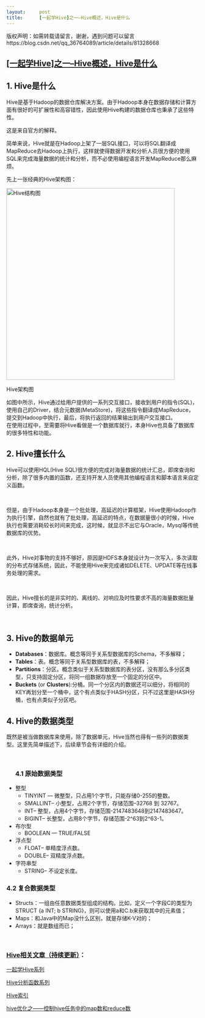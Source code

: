 ```yaml
---
layout:     post
title:      [一起学Hive]之一–Hive概述，Hive是什么
---
```

<div id="article_content" class="article_content clearfix csdn-tracking-statistics" data-pid="blog" data-mod="popu_307" data-dsm="post">
								<div class="article-copyright">
					版权声明：如需转载请留言，谢谢，遇到问题可以留言					https://blog.csdn.net/qq_36764089/article/details/81328668				</div>
								            <link rel="stylesheet" href="https://csdnimg.cn/release/phoenix/template/css/ck_htmledit_views-f76675cdea.css">
						<div class="htmledit_views" id="content_views">
                <h2><a href="http://lxw1234.com/archives/2015/06/238.htm" rel="nofollow">[一起学Hive]之一–Hive概述，Hive是什么 </a></h2>

<h2>1. Hive是什么</h2>

<p>Hive是基于Hadoop的数据仓库解决方案。由于Hadoop本身在数据存储和计算方面有很好的可扩展性和高容错性，因此使用Hive构建的数据仓库也秉承了这些特性。</p>

<p>这是来自官方的解释。</p>

<p>简单来说，Hive就是在Hadoop上架了一层SQL接口，可以将SQL翻译成MapReduce去Hadoop上执行，这样就使得数据开发和分析人员很方便的使用SQL来完成海量数据的统计和分析，而不必使用编程语言开发MapReduce那么麻烦。</p>

<p>先上一张经典的Hive架构图：</p>

<p><img alt="Hive结构图" class="has" height="502" src="http://7xipth.com1.z0.glb.clouddn.com/0602-1.jpg" width="441"></p>

<p>Hive架构图</p>

<p>如图中所示，Hive通过给用户提供的一系列交互接口，接收到用户的指令(SQL)，使用自己的Driver，结合元数据(MetaStore)，将这些指令翻译成MapReduce，提交到Hadoop中执行，最后，将执行返回的结果输出到用户交互接口。<br>
在使用过程中，至需要将Hive看做是一个数据库就行，本身Hive也具备了数据库的很多特性和功能。</p>

<h2>2. Hive擅长什么</h2>

<p>Hive可以使用HQL(Hive SQL)很方便的完成对海量数据的统计汇总，即席查询和分析，除了很多内置的函数，还支持开发人员使用其他编程语言和脚本语言来自定义函数。</p>

<p> </p>

<p>但是，由于Hadoop本身是一个批处理，高延迟的计算框架，Hive使用Hadoop作为执行引擎，自然也就有了批处理，高延迟的特点，在数据量很小的时候，Hive执行也需要消耗较长时间来完成，这时候，就显示不出它与Oracle，Mysql等传统数据库的优势。</p>

<p> </p>

<p>此外，Hive对事物的支持不够好，原因是HDFS本身就设计为一次写入，多次读取的分布式存储系统，因此，不能使用Hive来完成诸如DELETE、UPDATE等在线事务处理的需求。</p>

<p> </p>

<p>因此，Hive擅长的是非实时的、离线的、对响应及时性要求不高的海量数据批量计算，即席查询，统计分析。</p>

<p> </p>

<h2>3. Hive的数据单元</h2>

<ul><li><strong>Databases</strong>：数据库。概念等同于关系型数据库的Schema，不多解释；</li>
	<li><strong>Tables</strong>：表。概念等同于关系型数据库的表，不多解释；</li>
	<li><strong>Partitions</strong>：分区。概念类似于关系型数据库的表分区，没有那么多分区类型，只支持固定分区，将同一组数据存放至一个固定的分区中。</li>
	<li><strong>Buckets</strong> (or <strong>Clusters</strong>):分桶。同一个分区内的数据还可以细分，将相同的KEY再划分至一个桶中，这个有点类似于HASH分区，只不过这里是HASH分桶，也有点类似子分区吧。</li>
</ul><h2>4. Hive的数据类型</h2>

<p>既然是被当做数据库来使用，除了数据单元，Hive当然也得有一些列的数据类型。这里先简单描述下，后续章节会有详细的介绍。</p>

<p> </p>

<h3>      4.1 原始数据类型</h3>

<ul><li>整型
	<ul><li>TINYINT — 微整型，只占用1个字节，只能存储0-255的整数。</li>
		<li>SMALLINT– 小整型，占用2个字节，存储范围–32768 到 32767。</li>
		<li>INT– 整型，占用4个字节，存储范围-2147483648到2147483647。</li>
		<li>BIGINT– 长整型，占用8个字节，存储范围-2^63到2^63-1。</li>
	</ul></li>
	<li>布尔型
	<ul><li>BOOLEAN — TRUE/FALSE</li>
	</ul></li>
	<li>浮点型
	<ul><li>FLOAT– 单精度浮点数。</li>
		<li>DOUBLE– 双精度浮点数。</li>
	</ul></li>
	<li>字符串型
	<ul><li>STRING– 不设定长度。</li>
	</ul></li>
</ul><h3>4.2 复合数据类型</h3>

<ul><li>Structs：一组由任意数据类型组成的结构。比如，定义一个字段C的类型为STRUCT {a INT; b STRING}，则可以使用a和C.b来获取其中的元素值；</li>
	<li>Maps：和Java中的Map没什么区别，就是存储K-V对的；</li>
	<li>Arrays：就是数组而已；</li>
</ul><p> </p>

<h3><a href="http://lxw1234.com" rel="nofollow">Hive相关文章（持续更新）</a>：</h3>

<p><a href="http://lxw1234.com/archives/tag/learn-hive" rel="nofollow">一起学Hive系列</a></p>

<p><a href="http://lxw1234.com/archives/tag/hive-window-functions" rel="nofollow">Hive分析函数系列</a></p>

<p><a href="http://lxw1234.com/archives/2015/05/207.htm" rel="nofollow">Hive索引</a></p>

<p><a href="http://lxw1234.com/archives/2015/04/15.htm" rel="nofollow">hive优化之——控制hive任务中的map数和reduce数</a></p>            </div>
                </div>